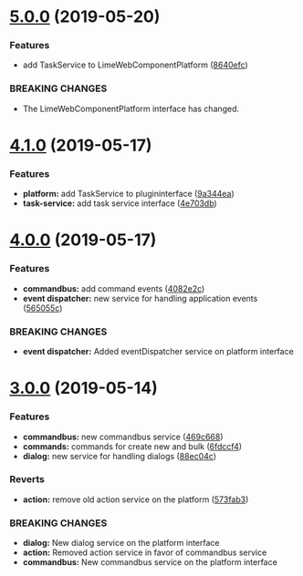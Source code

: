 # [5.0.0](https://github.com/Lundalogik/lime-web-component-interfaces/compare/v4.1.0...v5.0.0) (2019-05-20)


### Features

* add TaskService to LimeWebComponentPlatform ([8640efc](https://github.com/Lundalogik/lime-web-component-interfaces/commit/8640efc))


### BREAKING CHANGES

* The LimeWebComponentPlatform interface has changed.

# [4.1.0](https://github.com/Lundalogik/lime-web-component-interfaces/compare/v4.0.0...v4.1.0) (2019-05-17)


### Features

* **platform:** add TaskService to plugininterface ([9a344ea](https://github.com/Lundalogik/lime-web-component-interfaces/commit/9a344ea))
* **task-service:** add task service interface ([4e703db](https://github.com/Lundalogik/lime-web-component-interfaces/commit/4e703db))

# [4.0.0](https://github.com/Lundalogik/lime-web-component-interfaces/compare/v3.0.0...v4.0.0) (2019-05-17)


### Features

* **commandbus:** add command events ([4082e2c](https://github.com/Lundalogik/lime-web-component-interfaces/commit/4082e2c))
* **event dispatcher:** new service for handling application events ([565055c](https://github.com/Lundalogik/lime-web-component-interfaces/commit/565055c))


### BREAKING CHANGES

* **event dispatcher:** Added eventDispatcher service on platform interface

# [3.0.0](https://github.com/Lundalogik/lime-web-component-interfaces/compare/v2.9.0...v3.0.0) (2019-05-14)


### Features

* **commandbus:** new commandbus service ([469c668](https://github.com/Lundalogik/lime-web-component-interfaces/commit/469c668))
* **commands:** commands for create new and bulk ([6fdccf4](https://github.com/Lundalogik/lime-web-component-interfaces/commit/6fdccf4))
* **dialog:** new service for handling dialogs ([88ec04c](https://github.com/Lundalogik/lime-web-component-interfaces/commit/88ec04c))


### Reverts

* **action:** remove old action service on the platform ([573fab3](https://github.com/Lundalogik/lime-web-component-interfaces/commit/573fab3))


### BREAKING CHANGES

* **dialog:** New dialog service on the platform interface
* **action:** Removed action service in favor of commandbus service
* **commandbus:** New commandbus service on the platform interface
